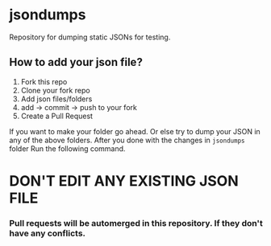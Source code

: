 # jsondumps
Repository for dumping static JSONs for testing.

## How to add your json file?
1. Fork this repo
2. Clone your fork repo
3. Add json files/folders
4. add -> commit -> push to your fork
5. Create a Pull Request

If you want to make your folder go ahead. Or else try to dump your JSON in any of the above folders.
After you done with the changes in ```jsondumps``` folder
Run the following command.

# DON'T EDIT ANY EXISTING JSON FILE

### Pull requests will be automerged in this repository. If they don't have any conflicts.
